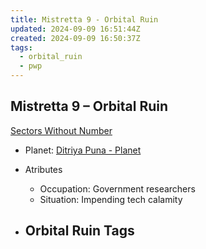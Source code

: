 ```yaml
---
title: Mistretta 9 - Orbital Ruin
updated: 2024-09-09 16:51:44Z
created: 2024-09-09 16:50:37Z
tags:
  - orbital_ruin
  - pwp
---
```


## Mistretta 9 &ndash; Orbital Ruin

[Sectors Without Number](https://sectorswithoutnumber.com/sector/bfDcBzTtgpeyLUfwzjio/orbitalRuin/guDNSz0TKbVkq9pVQcF5)

- Planet: [Ditriya Puna - Planet](../../../Gaming/StarsWithoutNumber/PiratesWithoutPlunder/Ditriya%20Puna%20-%20Planet.md)

- Atributes
	- Occupation: Government researchers
	- Situation: Impending tech calamity

- Orbital Ruin Tags
	- 